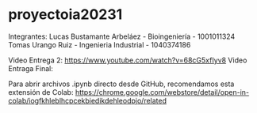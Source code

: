 # proyectoia20231
Integrantes:
Lucas Bustamante Arbeláez - Bioingeniería - 1001011324
Tomas Urango Ruiz - Ingenieria Industrial - 1040374186

Video Entrega 2: https://www.youtube.com/watch?v=68cG5xfIyv8
Video Entraga Final: 

Para abrir archivos .ipynb directo desde GitHub, recomendamos esta extensión de Colab:
https://chrome.google.com/webstore/detail/open-in-colab/iogfkhleblhcpcekbiedikdehleodpjo/related
